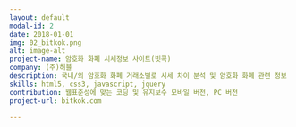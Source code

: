 ```yaml
---
layout: default
modal-id: 2
date: 2018-01-01
img: 02_bitkok.png
alt: image-alt
project-name: 암호화 화폐 시세정보 사이트(빗콕)
company: (주)허블
description: 국내/외 암호화 화폐 거래소별로 시세 차이 분석 및 암호화 화폐 관련 정보 제공
skills: html5, css3, javascript, jquery
contribution: 웹표준성에 맞는 코딩 및 유지보수 모바일 버전, PC 버전
project-url: bitkok.com

---
```


